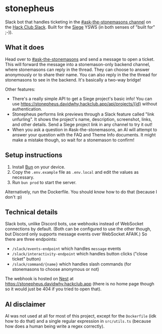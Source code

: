 # stonepheus

Slack bot that handles ticketing in the [#ask-the-stonemasons channel](https://hackclub.slack.com/archives/C09GSTH65B7) on the [Hack Club Slack](https://hackclub.com/slack). Built for the [Siege](https://siege.hackclub.com) YSWS (in both senses of "built for" ;-)).

## What it does

Head over to [#ask-the-stonemasons](https://hackclub.slack.com/archives/C09GSTH65B7) and send a message to open a ticket. This will forward the message into a stonemason-only backend channel, where stonemasons can reply in the thread. They can choose to answer anonymously or to share their name. You can also reply in the the thread for stonemasons to see in the backend. It's basically a two-way bridge!

Other features:

- There's a really simple API to get a Siege project's basic info! You can use https://stonepheus.davidwhy.hackclub.app/api/projects/{id} without authentication.
- Stonepheus performs link previews through a Slack feature called "link unfurling". It shows the project's name, description, screenshot, links, and other details. Send a Siege project link in any channel to try it out!
- When you ask a question in #ask-the-stonemasons, an AI will attempt to answer your question with the FAQ and Theme Info documents. It might make a mistake though, so wait for a stonemason to confirm!

## Setup instructions

1. Install [Bun](https://bun.com) on your device.
2. Copy the `.env.example` file as `.env.local` and edit the values as necessary.
3. Run `bun prod` to start the server.

Alternatively, run the Dockerfile. You should know how to do that (because I don't :p)

## Technical details

Slack bots, unlike Discord bots, use webhooks instead of WebSocket connections by default. (Both can be configured to use the other though, but Discord only supports message events over WebSocket AFAIK.) So there are three endpoints:

- `/slack/events-endpoint` which handles `message` events
- `/slack/interactivity-endpoint` which handles button clicks ("close ticket" button)
- `/slack/command/{name}` which handles slash commands (for stonemasons to choose anonymous or not)

The webhook is hosted on [Nest](https://hackclub.app) at https://stonepheus.davidwhy.hackclub.app (there is no home page though so it would just be 404 if you tried to open that).

## AI disclaimer

AI was not used at all for most of this project, except for the `Dockerfile` (idk how to do that) and a single regular expression in `src/utils.ts` (because how does a human being write a regex correctly).
